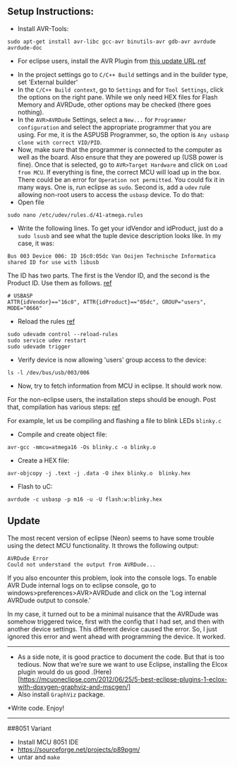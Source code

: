 ## Setup Instructions:

* Install AVR-Tools: 
```
sudo apt-get install avr-libc gcc-avr binutils-avr gdb-avr avrdude avrdude-doc
```

* For eclipse users, install the AVR Plugin from [this update URL](http://avr-eclipse.sourceforge.net/updatesite/).[ref](http://www.instructables.com/id/How-to-get-started-with-Eclipse-and-AVR/?ALLSTEPS)

- In the project settings go to `C/C++ Build` settings and in the builder type, set 'External builder'
- In the `C/C++ Build context`, go to `Settings` and for `Tool Settings`, click the options on the right pane. While we only need HEX files for Flash Memory and AVRDude, other options may be checked (there goes nothing).
- In the `AVR>AVRDude` Settings, select a `New...` for `Programmer configuration` and select the appropriate programmer that you are using. For me, it is the ASPUSB Programmer, so, the option is `Any usbasp clone with correct VID/PID`. 
- Now, make sure that the programmer is connected to the computer as well as the board. Also ensure that they are powered up (USB power is fine). Once that is selected, go to `AVR>Target Hardware` and click on `Load from MCU`. If everything is fine, the correct MCU will load up in the box. There could be an error for `Operation not permitted`. You could fix it in many ways. One is, run eclipse as `sudo`. Second is, add a `udev` rule allowing non-root users to access the `usbasp` device. To do that:
- Open file
```
sudo nano /etc/udev/rules.d/41-atmega.rules
```

- Write the following lines. To get your idVendor and idProduct, just do a `sudo lsusb` and see what the tuple device description looks like. In my case, it was:

```
Bus 003 Device 006: ID 16c0:05dc Van Ooijen Technische Informatica shared ID for use with libusb
```

The ID has two parts. The first is the Vendor ID, and the second is the Product ID. Use them as follows. [ref](http://avr-eclipse.sourceforge.net/wiki/index.php/Known_Issues#.22Operation_not_permitted.22_error)
```
# USBASP
ATTR{idVendor}=="16c0", ATTR{idProduct}=="05dc", GROUP="users", MODE="0666"
```

- Reload the rules [ref](http://stackoverflow.com/questions/25445178/udev-rules-are-not-working-for-libusb-on-ubuntu-12-04)
```
sudo udevadm control --reload-rules
sudo service udev restart
sudo udevadm trigger
```

- Verify device is now allowing 'users' group access to the device:
```
ls -l /dev/bus/usb/003/006
```

- Now, try to fetch information from MCU in eclipse. It should work now.


For the non-eclipse users, the installation steps should be enough. Post that, compilation has various steps: [ref](http://aestheticblasphemy.com/technical/avring-fun/avr-first-breath-hello-world)

For example, let us be compiling and flashing a file to blink LEDs `blinky.c`

* Compile and create object file:
```
avr-gcc -mmcu=atmega16 -Os blinky.c -o blinky.o
```
* Create a HEX file:
```
avr-objcopy -j .text -j .data -O ihex blinky.o  blinky.hex
```

* Flash to uC:
```
avrdude -c usbasp -p m16 -u -U flash:w:blinky.hex
```

## Update

The most recent version of eclipse (Neon) seems to have some trouble using the detect MCU functionality. It throws the following output:

```
AVRDude Error
Could not understand the output from AVRDude...
```

If you also encounter this problem, look into the console logs. 
To enable AVR Dude internal logs on to eclipse console, go to windows>preferences>AVR>AVRDude and click on the 'Log internal AVRDude output to console.'

In my case, it turned out to be a minimal nuisance that the AVRDude was somehow triggered twice, first with the config that I had set, and then with another device settings. This different device caused the error. So, I just ignored this error and went ahead with programming the device. It worked.

---

* As a side note, it is good practice to document the code. But that is too tedious. Now that we're sure we want to use Eclipse, installing the Elcox plugin would do us good .(Here)[https://mcuoneclipse.com/2012/06/25/5-best-eclipse-plugins-1-eclox-with-doxygen-graphviz-and-mscgen/]
* Also install `GraphViz` package.

*Write code. Enjoy!


***

##8051 Variant

* Install MCU 8051 IDE
* https://sourceforge.net/projects/p89pgm/
* untar and `make`

